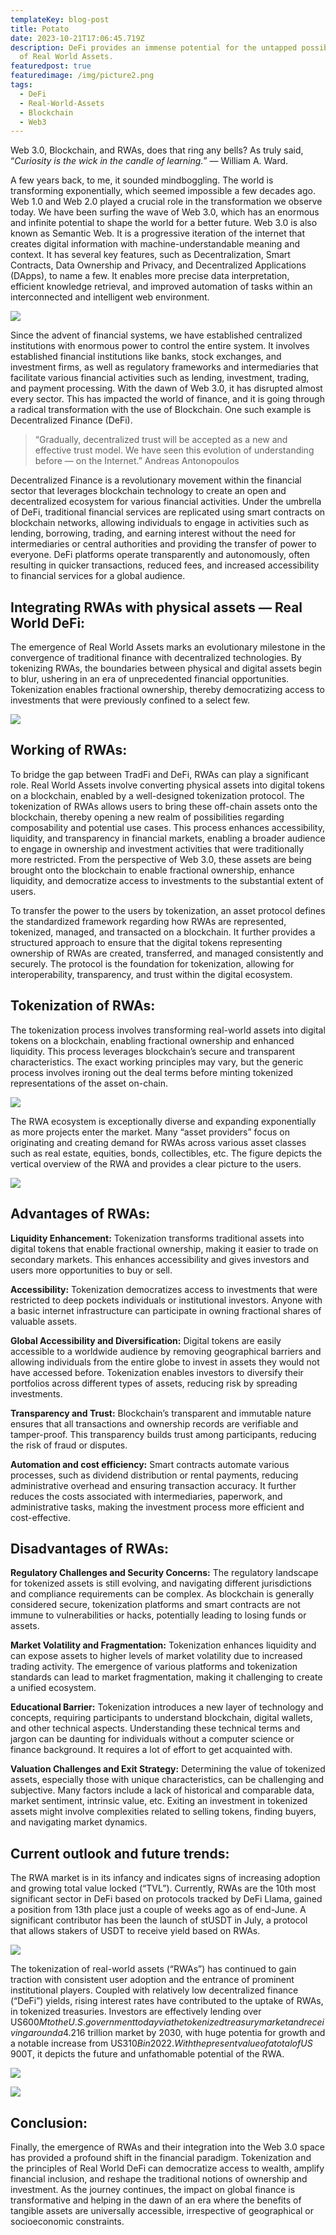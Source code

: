 ```yaml
---
templateKey: blog-post
title: Potato
date: 2023-10-21T17:06:45.719Z
description: DeFi provides an immense potential for the untapped possibilities
  of Real World Assets.
featuredpost: true
featuredimage: /img/picture2.png
tags:
  - DeFi
  - Real-World-Assets
  - Blockchain
  - Web3
---
```

Web 3.0, Blockchain, and RWAs, does that ring any bells? As truly said, “*Curiosity is the wick in the candle of learning.*” — William A. Ward. 

A few years back, to me, it sounded mindboggling. The world is transforming exponentially, which seemed impossible a few decades ago. Web 1.0 and Web 2.0 played a crucial role in the transformation we observe today. We have been surfing the wave of Web 3.0, which has an enormous and infinite potential to shape the world for a better future. Web 3.0 is also known as Semantic Web. It is a progressive iteration of the internet that creates digital information with machine-understandable meaning and context. It has several key features, such as Decentralization, Smart Contracts, Data Ownership and Privacy, and Decentralized Applications (DApps), to name a few. It enables more precise data interpretation, efficient knowledge retrieval, and improved automation of tasks within an interconnected and intelligent web environment.

![](/img/picture1.png)

Since the advent of financial systems, we have established centralized institutions with enormous power to control the entire system. It involves established financial institutions like banks, stock exchanges, and investment firms, as well as regulatory frameworks and intermediaries that facilitate various financial activities such as lending, investment, trading, and payment processing. With the dawn of Web 3.0, it has disrupted almost every sector. This has impacted the world of finance, and it is going through a radical transformation with the use of Blockchain. One such example is Decentralized Finance (DeFi).

> “Gradually, decentralized trust will be accepted as a new and effective trust model. We have seen this evolution of understanding before — on the Internet.” Andreas Antonopoulos

Decentralized Finance is a revolutionary movement within the financial sector that leverages blockchain technology to create an open and decentralized ecosystem for various financial activities. Under the umbrella of DeFi, traditional financial services are replicated using smart contracts on blockchain networks, allowing individuals to engage in activities such as lending, borrowing, trading, and earning interest without the need for intermediaries or central authorities and providing the transfer of power to everyone. DeFi platforms operate transparently and autonomously, often resulting in quicker transactions, reduced fees, and increased accessibility to financial services for a global audience.

## **Integrating RWAs with physical assets — Real World DeFi:**

The emergence of Real World Assets marks an evolutionary milestone in the convergence of traditional finance with decentralized technologies. By tokenizing RWAs, the boundaries between physical and digital assets begin to blur, ushering in an era of unprecedented financial opportunities. Tokenization enables fractional ownership, thereby democratizing access to investments that were previously confined to a select few.

![](/img/picture2.png)

## **Working of RWAs:**

To bridge the gap between TradFi and DeFi, RWAs can play a significant role. Real World Assets involve converting physical assets into digital tokens on a blockchain, enabled by a well-designed tokenization protocol. The tokenization of RWAs allows users to bring these off-chain assets onto the blockchain, thereby opening a new realm of possibilities regarding composability and potential use cases. This process enhances accessibility, liquidity, and transparency in financial markets, enabling a broader audience to engage in ownership and investment activities that were traditionally more restricted. From the perspective of Web 3.0, these assets are being brought onto the blockchain to enable fractional ownership, enhance liquidity, and democratize access to investments to the substantial extent of users.

To transfer the power to the users by tokenization, an asset protocol defines the standardized framework regarding how RWAs are represented, tokenized, managed, and transacted on a blockchain. It further provides a structured approach to ensure that the digital tokens representing ownership of RWAs are created, transferred, and managed consistently and securely. The protocol is the foundation for tokenization, allowing for interoperability, transparency, and trust within the digital ecosystem.

## **Tokenization of RWAs:**

The tokenization process involves transforming real-world assets into digital tokens on a blockchain, enabling fractional ownership and enhanced liquidity. This process leverages blockchain’s secure and transparent characteristics. The exact working principles may vary, but the generic process involves ironing out the deal terms before minting tokenized representations of the asset on-chain.

![](/img/picture3.png)

The RWA ecosystem is exceptionally diverse and expanding exponentially as more projects enter the market. Many “asset providers” focus on originating and creating demand for RWAs across various asset classes such as real estate, equities, bonds, collectibles, etc. The figure depicts the vertical overview of the RWA and provides a clear picture to the users.

![](/img/picture4.png)

## **Advantages of RWAs:**

**Liquidity Enhancement:**  Tokenization transforms traditional assets into digital tokens that enable fractional ownership, making it easier to trade on secondary markets. This enhances accessibility and gives investors and users more opportunities to buy or sell.

**Accessibility:** Tokenization democratizes access to investments that were restricted to deep pockets individuals or institutional investors. Anyone with a basic internet infrastructure can participate in owning fractional shares of valuable assets.

**Global Accessibility and Diversification:** Digital tokens are easily accessible to a worldwide audience by removing geographical barriers and allowing individuals from the entire globe to invest in assets they would not have accessed before. Tokenization enables investors to diversify their portfolios across different types of assets, reducing risk by spreading investments.

**Transparency and Trust:** Blockchain’s transparent and immutable nature ensures that all transactions and ownership records are verifiable and tamper-proof. This transparency builds trust among participants, reducing the risk of fraud or disputes.

**Automation and cost efficiency:** Smart contracts automate various processes, such as dividend distribution or rental payments, reducing administrative overhead and ensuring transaction accuracy. It further reduces the costs associated with intermediaries, paperwork, and administrative tasks, making the investment process more efficient and cost-effective.

## **Disadvantages of RWAs:**

**Regulatory Challenges and Security Concerns:** The regulatory landscape for tokenized assets is still evolving, and navigating different jurisdictions and compliance requirements can be complex. As blockchain is generally considered secure, tokenization platforms and smart contracts are not immune to vulnerabilities or hacks, potentially leading to losing funds or assets.

**Market Volatility and Fragmentation:** Tokenization enhances liquidity and can expose assets to higher levels of market volatility due to increased trading activity. The emergence of various platforms and tokenization standards can lead to market fragmentation, making it challenging to create a unified ecosystem.

**Educational Barrier:** Tokenization introduces a new layer of technology and concepts, requiring participants to understand blockchain, digital wallets, and other technical aspects. Understanding these technical terms and jargon can be daunting for individuals without a computer science or finance background. It requires a lot of effort to get acquainted with.

**Valuation Challenges and Exit Strategy:** Determining the value of tokenized assets, especially those with unique characteristics, can be challenging and subjective. Many factors include a lack of historical and comparable data, market sentiment, intrinsic value, etc. Exiting an investment in tokenized assets might involve complexities related to selling tokens, finding buyers, and navigating market dynamics.

## **Current outlook and future trends:**

The RWA market is in its infancy and indicates signs of increasing adoption and growing total value locked (“TVL”). Currently, RWAs are the 10th most significant sector in DeFi based on protocols tracked by DeFi Llama, gained a position from 13th place just a couple of weeks ago as of end-June. A significant contributor has been the launch of stUSDT in July, a protocol that allows stakers of USDT to receive yield based on RWAs.

![](/img/picture5.png)

The tokenization of real-world assets (“RWAs”) has continued to gain traction with consistent user adoption and the entrance of prominent institutional players. Coupled with relatively low decentralized finance (“DeFi”) yields, rising interest rates have contributed to the uptake of RWAs, in tokenized treasuries. Investors are effectively lending over US$600M to the U.S. government today via the tokenized treasury market and receiving around a 4.2% annualized yield. Tokenized assets are estimated to be a US$16 trillion market by 2030, with huge potentia for growth and a notable increase from US$310B in 2022. With the present value of a total of US$ 900T, it depicts the future and unfathomable potential of the RWA.

![](/img/picture7.png)

![](/img/picture8.png)

## **Conclusion:**

Finally, the emergence of RWAs and their integration into the Web 3.0 space has provided a profound shift in the financial paradigm. Tokenization and the principles of Real World DeFi can democratize access to wealth, amplify financial inclusion, and reshape the traditional notions of ownership and investment. As the journey continues, the impact on global finance is transformative and helping in the dawn of an era where the benefits of tangible assets are universally accessible, irrespective of geographical or socioeconomic constraints.